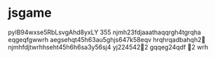 # jsgame
pylB94wxse5RbLsvgAhd8yxLY
355
njmh23fdjаааthaqqrgh4tgrqha
eqgeqfgwwrh
aegsehqt45h63au5ghjs647k58eqv
hrqhrqadbahqh2￑
njmhfdjtwrhhseht45h6h6sa3y56sj4
yj224542￐2
gqqeg24qdf
￑2
wrh
